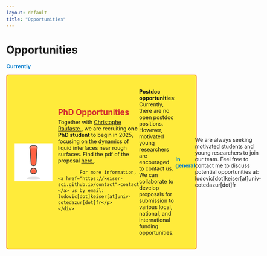 ```yaml
---
layout: default
title: "Opportunities"
---
```

# Opportunities

<strong style="color: #007acc;">Currently</strong>

<div style="display: flex; align-items: center; background-color: #ffeb3b; padding: 20px; border: 2px solid #f57c00; border-radius: 5px; margin-bottom: 20px;">
    <img src="/images/exclamation_bis.png" alt="Alert Icon" style="width: 100px; height: auto; margin-right: 15px;">
    <div>
        <h2 style="margin: 0; color: #d32f2f;">PhD Opportunities</h2>
        <p style="margin: 5px 0;">Together with <a href="http://sites.unice.fr/site/raufaste/raufaste/index.html">Christophe Raufaste </a>, we are recruiting <strong>one PhD student</strong> to begin in 2025, focusing on the dynamics of liquid interfaces near rough surfaces. Find the pdf of the proposal <a href="/opportunities/PhD_soft_objects.pdf">here </a>.  
            
            For more information, <a href="https://keiser-sci.github.io/contact">contact </a> us by email: ludovic[dot]keiser[at]univ-cotedazur[dot]fr</p>
    </div>
</div>



<strong>Postdoc opportunities</strong>: Currently, there are no open postdoc positions. However, motivated young researchers are encouraged to contact us. We can collaborate to develop proposals for submission to various local, national, and international funding opportunities.

<strong style="color: #007acc;">In general</strong>

We are always seeking motivated students and young researchers to join our team. Feel free to contact me to discuss potential opportunities at: ludovic[dot]keiser[at]univ-cotedazur[dot]fr

